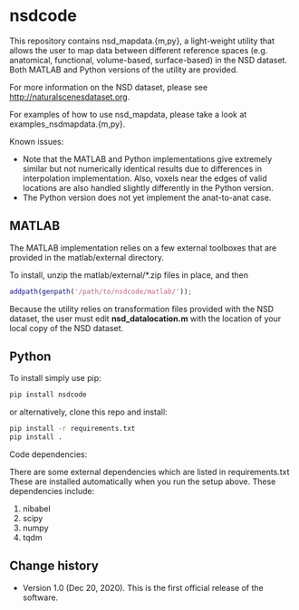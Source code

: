 # nsdcode

This repository contains nsd_mapdata.{m,py}, a light-weight utility that
allows the user to map data between different reference spaces
(e.g. anatomical, functional, volume-based, surface-based) in the NSD dataset.
Both MATLAB and Python versions of the utility are provided.

For more information on the NSD dataset, please see http://naturalscenesdataset.org.

For examples of how to use nsd_mapdata, please take a look at examples_nsdmapdata.{m,py}.

Known issues:
* Note that the MATLAB and Python implementations give extremely similar but not
numerically identical results due to differences in interpolation implementation.
Also, voxels near the edges of valid locations are also handled slightly differently
in the Python version.
* The Python version does not yet implement the anat-to-anat case.


## MATLAB

The MATLAB implementation relies on a few external toolboxes that are provided
in the matlab/external directory.

To install, unzip the matlab/external/*.zip files in place, and then

```matlab
addpath(genpath('/path/to/nsdcode/matlab/'));
```

Because the utility relies on transformation files provided with the NSD dataset,
the user must edit **nsd_datalocation.m** with the location of your local copy
of the NSD dataset.


## Python

To install simply use pip:

```bash
pip install nsdcode
```

or alternatively, clone this repo and install:

```bash
pip install -r requirements.txt
pip install .
```

Code dependencies:

There are some external dependencies which are listed in requirements.txt
These are installed automatically when you run the setup above.
These dependencies include:

  1. nibabel
  2. scipy
  3. numpy
  4. tqdm


## Change history

* Version 1.0 (Dec 20, 2020). This is the first official release of the software.
